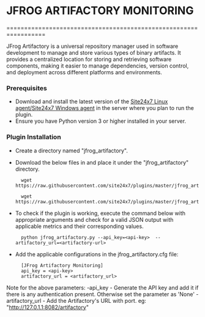 # JFROG ARTIFACTORY MONITORING

=================================================================

JFrog Artifactory is a universal repository manager used in software development to manage and store various types of binary artifacts. It provides a centralized location for storing and retrieving software components, making it easier to manage dependencies, version control, and deployment across different platforms and environments.

### Prerequisites

- Download and install the latest version of the [Site24x7 Linux agent/Site24x7 Windows agent](https://www.site24x7.com/app/client#/admin/inventory/add-monitor) in the server where you plan to run the plugin.
- Ensure you have Python version 3 or higher installed in your server. 

### Plugin Installation 

- Create a directory named "jfrog_artifactory".
- Download the below files in and place it under the "jfrog_artifactory" directory.

		wget https://raw.githubusercontent.com/site24x7/plugins/master/jfrog_artifactory/jfrog_artifactory.py

		wget https://raw.githubusercontent.com/site24x7/plugins/master/jfrog_artifactory/jfrog_artifactory.cfg

- To check if the plugin is working, execute the command below with appropriate arguments and check for a valid JSON output with applicable metrics and their corresponding values.  

		python jfrog_artifactory.py --api_key=<api-key>  --artifactory_url=<artifactory-url>

- Add the applicable configurations in the jfrog_artifactory.cfg file:

		[JFrog Artifactory Monitoring]
		api_key = <api-key> 
		artifactory_url = <artifactory_url>
Note for the above parameters:
         -api_key - Generate the API key and add it if there is any authentication present. Otherwise set the parameter as 'None'
         -  artifactory_url - Add the Artifactory's URL with port. 
eg: "http://127.0.1.1:8082/artifactory"
		
